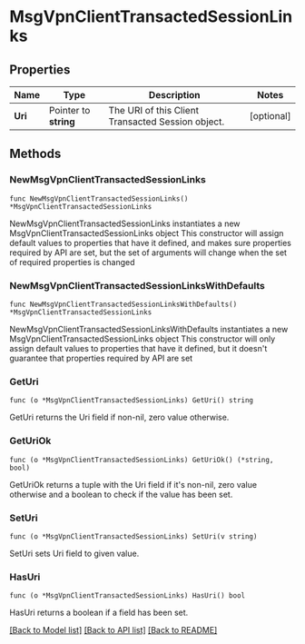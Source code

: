# MsgVpnClientTransactedSessionLinks

## Properties

Name | Type | Description | Notes
------------ | ------------- | ------------- | -------------
**Uri** | Pointer to **string** | The URI of this Client Transacted Session object. | [optional] 

## Methods

### NewMsgVpnClientTransactedSessionLinks

`func NewMsgVpnClientTransactedSessionLinks() *MsgVpnClientTransactedSessionLinks`

NewMsgVpnClientTransactedSessionLinks instantiates a new MsgVpnClientTransactedSessionLinks object
This constructor will assign default values to properties that have it defined,
and makes sure properties required by API are set, but the set of arguments
will change when the set of required properties is changed

### NewMsgVpnClientTransactedSessionLinksWithDefaults

`func NewMsgVpnClientTransactedSessionLinksWithDefaults() *MsgVpnClientTransactedSessionLinks`

NewMsgVpnClientTransactedSessionLinksWithDefaults instantiates a new MsgVpnClientTransactedSessionLinks object
This constructor will only assign default values to properties that have it defined,
but it doesn't guarantee that properties required by API are set

### GetUri

`func (o *MsgVpnClientTransactedSessionLinks) GetUri() string`

GetUri returns the Uri field if non-nil, zero value otherwise.

### GetUriOk

`func (o *MsgVpnClientTransactedSessionLinks) GetUriOk() (*string, bool)`

GetUriOk returns a tuple with the Uri field if it's non-nil, zero value otherwise
and a boolean to check if the value has been set.

### SetUri

`func (o *MsgVpnClientTransactedSessionLinks) SetUri(v string)`

SetUri sets Uri field to given value.

### HasUri

`func (o *MsgVpnClientTransactedSessionLinks) HasUri() bool`

HasUri returns a boolean if a field has been set.


[[Back to Model list]](../README.md#documentation-for-models) [[Back to API list]](../README.md#documentation-for-api-endpoints) [[Back to README]](../README.md)



